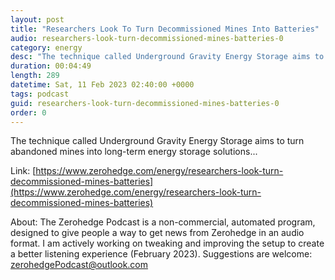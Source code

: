 ```yaml
---
layout: post
title: "Researchers Look To Turn Decommissioned Mines Into Batteries"
audio: researchers-look-turn-decommissioned-mines-batteries-0
category: energy
desc: "The technique called Underground Gravity Energy Storage aims to turn abandoned mines into long-term energy storage solutions..."
duration: 00:04:49
length: 289
datetime: Sat, 11 Feb 2023 02:40:00 +0000
tags: podcast
guid: researchers-look-turn-decommissioned-mines-batteries-0
order: 0
---
```

The technique called Underground Gravity Energy Storage aims to turn abandoned mines into long-term energy storage solutions...

Link: [https://www.zerohedge.com/energy/researchers-look-turn-decommissioned-mines-batteries](https://www.zerohedge.com/energy/researchers-look-turn-decommissioned-mines-batteries)

About: The Zerohedge Podcast is a non-commercial, automated program, designed to give people a way to get news from Zerohedge in an audio format.  I am actively working on tweaking and improving the setup to create a better listening experience (February 2023).  Suggestions are welcome: [zerohedgePodcast@outlook.com](mailto:zerohedgePodcast@outlook.com)